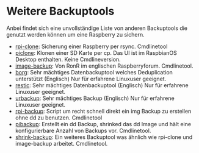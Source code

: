 # Weitere Backuptools

Anbei findet sich eine unvollständige Liste von anderen Backuptools die genutzt werden können um eine Raspberry zu sichern.

- [rpi-clone](https://github.com/billw2/rpi-clone): Sicherung einer Raspberry per rsync. Cmdlinetool
- [piclone](https://github.com/raspberrypi-ui/piclone): Klonen einer SD Karte per cp. Das UI ist im RaspbianOS Desktop enthalten. Keine Cmdlineversion.
- [image-backup](https://forums.raspberrypi.com/viewtopic.php?t=331396): Von RonR im englischen Raspberryforum. Cmdlinetool.
- [borg](https://github.com/borgbackup/borg): Sehr mächtiges Datenbackuptool welches Deduplication unterstützt (Englisch) Nur für erfahrene Linuxuser geeignet.
- [restic](https://restic.readthedocs.io/en/stable/): Sehr mächtiges Datenbackuptool (Englisch) Nur für erfahrene Linuxuser geeignet.
- [urbackup](https://www.urbackup.org/): Sehr mächtiges Backup (Englisch) Nur für erfahrene Linuxuser geeignet.
- [rpi-backup](https://github.com/nanhantianyi/rpi-backup): Script um recht schnell direkt ein img Backup zu erstellen ohne dd zu benutzen. Cmdlinetool
- [pibackup](https://github.com/Chocorean/pibackup): Erstellt ein dd Backup, shrinked das dd Image und hält eine konfigurierbare Anzahl von Backups vor. Cmdlinetool.
- [shrink-backup](https://github.com/UnconnectedBedna/shrink-backup): Ein weiteres Backuptool was ähnlich wie rpi-clone und image-backup arbeitet. Cmdlinetool.

[.status]: rst
[.source]: https://linux-tips-and-tricks.de/de/raspibackup#anderetools
